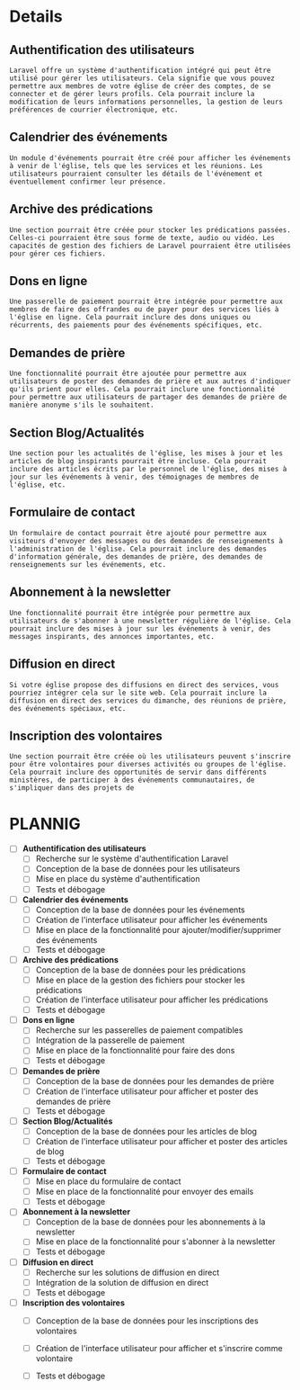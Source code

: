 # Details
## Authentification des utilisateurs
```
Laravel offre un système d'authentification intégré qui peut être utilisé pour gérer les utilisateurs. Cela signifie que vous pouvez permettre aux membres de votre église de créer des comptes, de se connecter et de gérer leurs profils. Cela pourrait inclure la modification de leurs informations personnelles, la gestion de leurs préférences de courrier électronique, etc.
```

## Calendrier des événements
```
Un module d'événements pourrait être créé pour afficher les événements à venir de l'église, tels que les services et les réunions. Les utilisateurs pourraient consulter les détails de l'événement et éventuellement confirmer leur présence.
```

## Archive des prédications
```
Une section pourrait être créée pour stocker les prédications passées. Celles-ci pourraient être sous forme de texte, audio ou vidéo. Les capacités de gestion des fichiers de Laravel pourraient être utilisées pour gérer ces fichiers.
```

## Dons en ligne
```
Une passerelle de paiement pourrait être intégrée pour permettre aux membres de faire des offrandes ou de payer pour des services liés à l'église en ligne. Cela pourrait inclure des dons uniques ou récurrents, des paiements pour des événements spécifiques, etc.
```

## Demandes de prière
```
Une fonctionnalité pourrait être ajoutée pour permettre aux utilisateurs de poster des demandes de prière et aux autres d'indiquer qu'ils prient pour elles. Cela pourrait inclure une fonctionnalité pour permettre aux utilisateurs de partager des demandes de prière de manière anonyme s'ils le souhaitent.
```

## Section Blog/Actualités
```
Une section pour les actualités de l'église, les mises à jour et les articles de blog inspirants pourrait être incluse. Cela pourrait inclure des articles écrits par le personnel de l'église, des mises à jour sur les événements à venir, des témoignages de membres de l'église, etc.
```

## Formulaire de contact
```
Un formulaire de contact pourrait être ajouté pour permettre aux visiteurs d'envoyer des messages ou des demandes de renseignements à l'administration de l'église. Cela pourrait inclure des demandes d'information générale, des demandes de prière, des demandes de renseignements sur les événements, etc.
```

## Abonnement à la newsletter
```
Une fonctionnalité pourrait être intégrée pour permettre aux utilisateurs de s'abonner à une newsletter régulière de l'église. Cela pourrait inclure des mises à jour sur les événements à venir, des messages inspirants, des annonces importantes, etc.
```

## Diffusion en direct
```
Si votre église propose des diffusions en direct des services, vous pourriez intégrer cela sur le site web. Cela pourrait inclure la diffusion en direct des services du dimanche, des réunions de prière, des événements spéciaux, etc.
```

## Inscription des volontaires
```
Une section pourrait être créée où les utilisateurs peuvent s'inscrire pour être volontaires pour diverses activités ou groupes de l'église. Cela pourrait inclure des opportunités de servir dans différents ministères, de participer à des événements communautaires, de s'impliquer dans des projets de
```


# PLANNIG
- [ ] **Authentification des utilisateurs**
    - [ ] Recherche sur le système d'authentification Laravel
    - [ ] Conception de la base de données pour les utilisateurs
    - [ ] Mise en place du système d'authentification
    - [ ] Tests et débogage

- [ ] **Calendrier des événements**
    - [ ] Conception de la base de données pour les événements
    - [ ] Création de l'interface utilisateur pour afficher les événements
    - [ ] Mise en place de la fonctionnalité pour ajouter/modifier/supprimer des événements
    - [ ] Tests et débogage

- [ ] **Archive des prédications**
    - [ ] Conception de la base de données pour les prédications
    - [ ] Mise en place de la gestion des fichiers pour stocker les prédications
    - [ ] Création de l'interface utilisateur pour afficher les prédications
    - [ ] Tests et débogage

- [ ] **Dons en ligne**
    - [ ] Recherche sur les passerelles de paiement compatibles
    - [ ] Intégration de la passerelle de paiement
    - [ ] Mise en place de la fonctionnalité pour faire des dons
    - [ ] Tests et débogage

- [ ] **Demandes de prière**
    - [ ] Conception de la base de données pour les demandes de prière
    - [ ] Création de l'interface utilisateur pour afficher et poster des demandes de prière
    - [ ] Tests et débogage

- [ ] **Section Blog/Actualités**
    - [ ] Conception de la base de données pour les articles de blog
    - [ ] Création de l'interface utilisateur pour afficher et poster des articles de blog
    - [ ] Tests et débogage

- [ ] **Formulaire de contact**
    - [ ] Mise en place du formulaire de contact
    - [ ] Mise en place de la fonctionnalité pour envoyer des emails
    - [ ] Tests et débogage

- [ ] **Abonnement à la newsletter**
    - [ ] Conception de la base de données pour les abonnements à la newsletter
    - [ ] Mise en place de la fonctionnalité pour s'abonner à la newsletter
    - [ ] Tests et débogage

- [ ] **Diffusion en direct**
    - [ ] Recherche sur les solutions de diffusion en direct
    - [ ] Intégration de la solution de diffusion en direct
    - [ ] Tests et débogage

- [ ] **Inscription des volontaires**
    - [ ] Conception de la base de données pour les inscriptions des volontaires
    - [ ] Création de l'interface utilisateur pour afficher et s'inscrire comme volontaire
    - [ ] Tests et débogage

